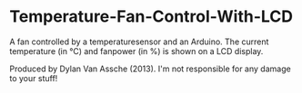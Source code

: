 Temperature-Fan-Control-With-LCD
================================

A fan controlled by a temperaturesensor and an Arduino. The current temperature (in °C) and fanpower (in %) is shown on a LCD display.

Produced by Dylan Van Assche (2013). I'm not responsible for any damage to your stuff!
